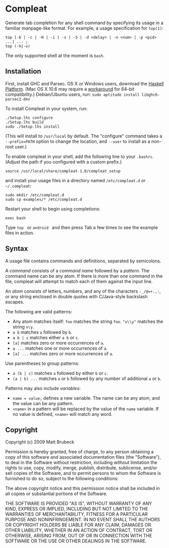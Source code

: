 Compleat
========

Generate tab completion for any shell command by specifying its usage in a
familiar manpage-like format.  For example, a usage specification for
`top(1)`:

    top [-b | -c | -H | -i | -s | -S | -d <delay> | -n <num> | -p <pid> ...] ... ;
    top (-h|-v)

The only supported shell at the moment is `bash`.

Installation
------------

First, install GHC and Parsec.  OS X or Windows users, download the [Haskell
Platform][1].  (Mac OS X 10.6 may require a [workaround][2] for 64-bit
compatibility.) Debian/Ubuntu users, run: `sudo aptitude install
libghc6-parsec2-dev`

[1]: http://hackage.haskell.org/platform/
[2]: http://www.haskell.org/haskellwiki/Mac_OS_X

To install Compleat in your system, run: 

    ./Setup.lhs configure
    ./Setup.lhs build
    sudo ./Setup.lhs install

(This will install to `/usr/local` by default.   The "configure" command takes
a `--prefix=PATH` option to change the location, and `--user` to install as a
non-root user.)

To enable compleat in your shell, add the following line to your `.bashrc`.
(Adjust the path if you configured with a custom prefix.)

    source /usr/local/share/compleat-1.0/compleat_setup

and install your usage files in a directory named `/etc/compleat.d` or `~/.compleat`:

    sudo mkdir /etc/compleat.d
    sudo cp examples/* /etc/compleat.d

Restart your shell to begin using completions:

    exec bash

Type `top ` or `android ` and then press Tab a few times to see the example
files in action.

Syntax
------

A usage file contains commands and definitions, separated by semicolons.

A *command* consists of a *command name* followed by a *pattern*.  The command
name can be any atom.  If there is more than one command in the file, compleat
will attempt to match each of them against the input line.

An *atom* consists of letters, numbers, and any of the characters `-_/@=+.,:`,
or any string enclosed in double quotes with C/Java-style backslash escapes.

The following are valid patterns:

* Any atom matches itself: `foo` matches the string `foo`.  `"x\\y"` matches
  the string `x\y`.
* `a b` matches `a` followed by `b`.
* `a b | c` matches either `a b` or `c`.
* `[a]` matches zero or more occurrences of `a`.
* `a ...` matches one or more occurrences of `a`.
* `[a] ...` matches zero or more occurrences of `a`.

Use parentheses to group patterns:

* `a (b | c)` matches `a` followed by either `b` or `c`.
* `(a | b) ...` matches `a` or `b` followed by any number of additional
  `a` or `b`.

Patterns may also include *variables*:

* `name = value;` defines a new variable.  The name can be any atom, and the
  value can be any pattern.
* `<name>` in a pattern will be replaced by the value of the `name` variable.
  If no value is defined, `<name>` will match any word.

Copyright
---------

Copyright (c) 2009 Matt Brubeck

Permission is hereby granted, free of charge, to any person
obtaining a copy of this software and associated documentation
files (the "Software"), to deal in the Software without
restriction, including without limitation the rights to use,
copy, modify, merge, publish, distribute, sublicense, and/or sell
copies of the Software, and to permit persons to whom the
Software is furnished to do so, subject to the following
conditions:

The above copyright notice and this permission notice shall be
included in all copies or substantial portions of the Software.

THE SOFTWARE IS PROVIDED "AS IS", WITHOUT WARRANTY OF ANY KIND,
EXPRESS OR IMPLIED, INCLUDING BUT NOT LIMITED TO THE WARRANTIES
OF MERCHANTABILITY, FITNESS FOR A PARTICULAR PURPOSE AND
NONINFRINGEMENT. IN NO EVENT SHALL THE AUTHORS OR COPYRIGHT
HOLDERS BE LIABLE FOR ANY CLAIM, DAMAGES OR OTHER LIABILITY,
WHETHER IN AN ACTION OF CONTRACT, TORT OR OTHERWISE, ARISING
FROM, OUT OF OR IN CONNECTION WITH THE SOFTWARE OR THE USE OR
OTHER DEALINGS IN THE SOFTWARE.
